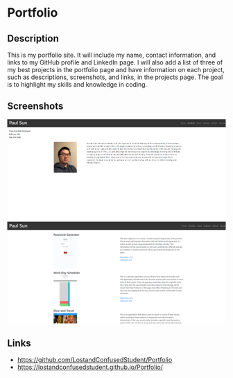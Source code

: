 # Portfolio

## Description

This is my portfolio site. It will include my name, contact information, and links to my GitHub profile and LinkedIn page. I will also add a list of three of my best projects in the portfolio page and have information on each project, such as descriptions, screenshots, and links, in the projects page. The goal is to highlight my skills and knowledge in coding.

## Screenshots

![home](assets/images/Home.png)
![portfolio](assets/images/Portfolio.png)

## Links

* https://github.com/LostandConfusedStudent/Portfolio
* https://lostandconfusedstudent.github.io/Portfolio/